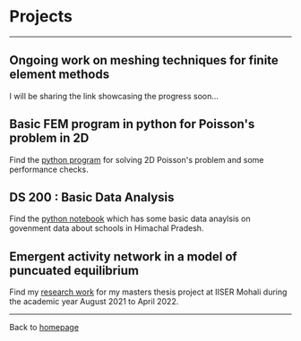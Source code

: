 # Projects

---

## Ongoing work on meshing techniques for finite element methods

I will be sharing the link showcasing the progress soon...

## Basic FEM program in python for Poisson's problem in 2D

Find the [python program](https://github.com/rajarshi99/BasicFEM)
for solving 2D Poisson's problem and some performance checks.

## DS 200 : Basic Data Analysis

Find the [python notebook](https://github.com/rajarshi99/data_gov/blob/main/data_gov.ipynb)
which has some basic data anaylsis on govenment data about schools in Himachal Pradesh.

## Emergent activity network in a model of puncuated equilibrium

Find my [research work](https://link.springer.com/article/10.1140/epjp/s13360-022-03581-y)
for my masters thesis project at IISER Mohali during the academic year August 2021 to April 2022.

---

Back to [homepage](index.html)


